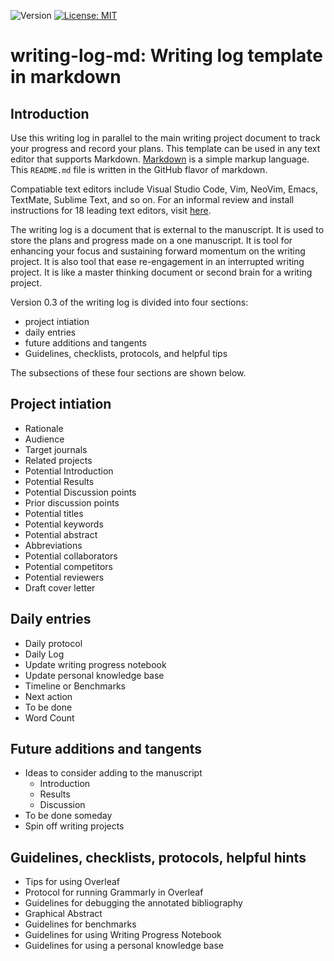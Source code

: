 ![Version](https://img.shields.io/static/v1?label=writing-log-md&message=0.3&color=brightcolor)
[![License: MIT](https://img.shields.io/badge/License-MIT-blue.svg)](https://opensource.org/licenses/MIT)

# writing-log-md: Writing log template in markdown

## Introduction
Use this writing log in parallel to the main writing project document to track your progress and record your plans.
This template can be used in any text editor that supports Markdown.
[Markdown](https://www.markdownguide.org/) is a simple markup language.
This `README.md` file is written in the GitHub flavor of markdown.

Compatiable text editors include Visual Studio Code, Vim, NeoVim, Emacs, TextMate, Sublime Text, and so on.
For an informal review and install instructions for 18 leading text editors, visit [here](https://mooerslab.github.io/pymolsnips/#editors).

The writing log is a document that is external to the manuscript.
It is used to store the plans and progress made on a one manuscript.
It is tool for enhancing your focus and sustaining forward momentum on the writing project.
It is also tool that ease re-engagement in an interrupted writing project.
It is like a master thinking document or second brain for a writing project.

Version 0.3 of the writing log is divided into four sections: 

- project intiation
- daily entries
- future additions and tangents
- Guidelines, checklists, protocols, and helpful tips

The subsections of these four sections are shown below.

## Project intiation

- Rationale
- Audience
- Target journals
- Related projects
- Potential Introduction
- Potential Results
- Potential Discussion points
- Prior discussion points
- Potential titles
- Potential keywords
- Potential abstract
- Abbreviations
- Potential collaborators
- Potential competitors
- Potential reviewers
- Draft cover letter


## Daily entries

- Daily protocol
- Daily Log
- Update writing progress notebook
- Update personal knowledge base
- Timeline or Benchmarks
- Next action
- To be done
- Word Count


## Future additions and tangents

- Ideas to consider adding to the manuscript
  + Introduction
  + Results
  + Discussion
- To be done someday
- Spin off writing projects


## Guidelines, checklists, protocols, helpful hints
 
- Tips for using Overleaf
- Protocol for running Grammarly in Overleaf
- Guidelines for debugging the annotated bibliography
- Graphical Abstract
- Guidelines for benchmarks
- Guidelines for using Writing Progress Notebook
- Guidelines for using a personal knowledge base
